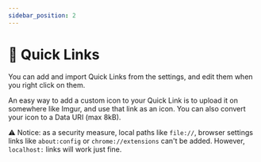 ```yaml
---
sidebar_position: 2
---
```


# 🔖 Quick Links

You can add and import Quick Links from the settings, and edit them when you right click on them.

An easy way to add a custom icon to your Quick Link is to upload it on somewhere like Imgur, and use that link as an icon. You can also convert your icon to a Data URI (max 8kB).

⚠️ Notice: as a security measure, local paths like `file://`, browser settings links like `about:config` or `chrome://extensions` can't be added. However, `localhost:` links will work just fine.
